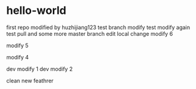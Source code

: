 # hello-world
first repo
modified by huzhijiang123
test branch modify
test modify again
test pull and some more
master branch edit
local change
modify 6



modify 5

modify 4

dev modify 1
dev modify 2

clean
new feathrer

